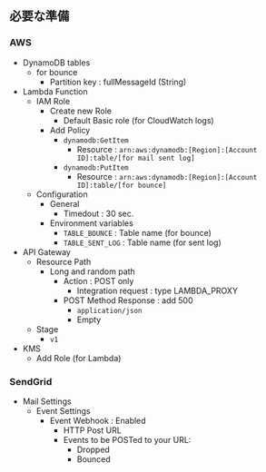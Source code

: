 ## 必要な準備

### AWS

- DynamoDB tables
  - for bounce
    - Partition key : fullMessageId (String)
- Lambda Function
  - IAM Role
    - Create new Role
      - Default Basic role (for CloudWatch logs)
    - Add Policy
      - `dynamodb:GetItem`
        - Resource : `arn:aws:dynamodb:[Region]:[Account ID]:table/[for mail sent log]`
      - `dynamodb:PutItem`
        - Resource : `arn:aws:dynamodb:[Region]:[Account ID]:table/[for bounce]`
  - Configuration
    - General
      - Timedout : 30 sec.
    - Environment variables
      - `TABLE_BOUNCE` : Table name (for bounce)
      - `TABLE_SENT_LOG` : Table name (for sent log)
- API Gateway
  - Resource Path
    - Long and random path
      - Action : POST only
        - Integration request : type LAMBDA_PROXY
      - POST Method Response : add 500
        - `application/json`
        - Empty
  - Stage
    - `v1`
- KMS
  - Add Role (for Lambda)

### SendGrid

- Mail Settings
  - Event Settings
    - Event Webhook : Enabled
      - HTTP Post URL
      - Events to be POSTed to your URL:
        - Dropped
        - Bounced
